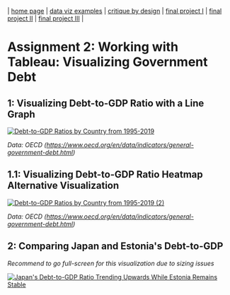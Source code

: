 | [home page](https://danningwho.github.io/danning-hu-portfolio/) | [data viz examples](dataviz-examples) | [critique by design](critique-by-design) | [final project I](final-project-part-one) | [final project II](final-project-part-two) | [final project III](final-project-part-three) |


# Assignment 2: Working with Tableau: Visualizing Government Debt 

## 1: Visualizing Debt-to-GDP Ratio with a Line Graph
<div class='tableauPlaceholder' id='viz1737869073892' style='position: relative'>
  <noscript>
    <a href='#'><img alt='Debt-to-GDP Ratios by Country from 1995-2019 ' src='https:&#47;&#47;public.tableau.com&#47;static&#47;images&#47;Vi&#47;VisualizingGovernmentDebt-Task1&#47;Debt-to-GDPRatiosbyCountryfrom1995-2019&#47;1_rss.png' style='border: none' /></a>
  </noscript><object class='tableauViz'  style='display:none;'>
    <param name='host_url' value='https%3A%2F%2Fpublic.tableau.com%2F' /> 
    <param name='embed_code_version' value='3' /> <param name='site_root' value='' />
    <param name='name' value='VisualizingGovernmentDebt-Task1&#47;Debt-to-GDPRatiosbyCountryfrom1995-2019' />
    <param name='tabs' value='no' />
    <param name='toolbar' value='yes' />
    <param name='static_image' value='https:&#47;&#47;public.tableau.com&#47;static&#47;images&#47;Vi&#47;VisualizingGovernmentDebt-Task1&#47;Debt-to-GDPRatiosbyCountryfrom1995-2019&#47;1.png' /> 
    <param name='animate_transition' value='yes' />
    <param name='display_static_image' value='yes' />
    <param name='display_spinner' value='yes' />
    <param name='display_overlay' value='yes' />
    <param name='display_count' value='yes' />
    <param name='language' value='en-US' />
    <param name='filter' value='publish=yes' /></object>
</div>                
<script type='text/javascript'>                    
  var divElement = document.getElementById('viz1737869073892');
  var vizElement = divElement.getElementsByTagName('object')[0];
  vizElement.style.width='100%';vizElement.style.height=(divElement.offsetWidth*0.75)+'px';
  var scriptElement = document.createElement('script');
  scriptElement.src = 'https://public.tableau.com/javascripts/api/viz_v1.js';
  vizElement.parentNode.insertBefore(scriptElement, vizElement);
</script>

  
*Data: OECD (https://www.oecd.org/en/data/indicators/general-government-debt.html)*

## 1.1: Visualizing Debt-to-GDP Ratio Heatmap Alternative Visualization
  <div class='tableauPlaceholder' id='viz1737867702957' style='position: relative'><noscript><a href='#'><img alt='Debt-to-GDP Ratios by Country from 1995-2019 (2) ' src='https:&#47;&#47;public.tableau.com&#47;static&#47;images&#47;Vi&#47;VisualizingGovernmentDebt-Task2&#47;Debt-to-GDPRatiosbyCountryfrom1995-20192&#47;1_rss.png' style='border: none' /></a></noscript>
    <object class='tableauViz'  style='display:none;'>
    <param name='host_url' value='https%3A%2F%2Fpublic.tableau.com%2F' /> <param name='embed_code_version' value='3' /> 
      <param name='site_root' value='' />
      <param name='name' value='VisualizingGovernmentDebt-Task2&#47;Debt-to-GDPRatiosbyCountryfrom1995-20192' />
      <param name='tabs' value='no' />
      <param name='toolbar' value='yes' /><param name='static_image' value='https:&#47;&#47;public.tableau.com&#47;static&#47;images&#47;Vi&#47;VisualizingGovernmentDebt-Task2&#47;Debt-to-GDPRatiosbyCountryfrom1995-20192&#47;1.png' /> 
      <param name='animate_transition' value='yes' />
      <param name='display_static_image' value='yes' />
      <param name='display_spinner' value='yes' />
      <param name='display_overlay' value='yes' />
      <param name='display_count' value='yes' />
      <param name='language' value='en-US' /><param name='filter' value='publish=yes' />
    </object>
  </div>                
  <script type='text/javascript'>                    
    var divElement = document.getElementById('viz1737867702957');                    
    var vizElement = divElement.getElementsByTagName('object')[0];                    
    vizElement.style.width='100%';vizElement.style.height=(divElement.offsetWidth*0.75)+'px';                    
    var scriptElement = document.createElement('script');                    
    scriptElement.src = 'https://public.tableau.com/javascripts/api/viz_v1.js';                    
    vizElement.parentNode.insertBefore(scriptElement, vizElement);                
  </script>

  
*Data: OECD (https://www.oecd.org/en/data/indicators/general-government-debt.html)*


## 2: Comparing Japan and Estonia's Debt-to-GDP
*Recommend to go full-screen for this visualization due to sizing issues*
<div class='tableauPlaceholder' id='viz1737867344401' style='position: relative'>
  <noscript>
    <a href='#'><img alt='Japan&#39;s Debt-to-GDP Ratio Trending Upwards While Estonia Remains Stable ' src='https:&#47;&#47;public.tableau.com&#47;static&#47;images&#47;Vi&#47;VisualizingGovernmentDebt-Task3&#47;JapansDebt-to-GDPRatioTrendingUpwardsWhileEstoniaRemainsStable&#47;1_rss.png' style='border: none' /></a>
  </noscript><object class='tableauViz'  style='display:none;'>
    <param name='host_url' value='https%3A%2F%2Fpublic.tableau.com%2F' /> 
    <param name='embed_code_version' value='3' /> <param name='site_root' value='' />
    <param name='name' value='VisualizingGovernmentDebt-Task3&#47;JapansDebt-to-GDPRatioTrendingUpwardsWhileEstoniaRemainsStable' />
    <param name='tabs' value='no' /><param name='toolbar' value='yes' />
    <param name='static_image' value='https:&#47;&#47;public.tableau.com&#47;static&#47;images&#47;Vi&#47;VisualizingGovernmentDebt-Task3&#47;JapansDebt-to-GDPRatioTrendingUpwardsWhileEstoniaRemainsStable&#47;1.png' /> 
    <param name='animate_transition' value='yes' />
    <param name='display_static_image' value='yes' />
    <param name='display_spinner' value='yes' /><param name='display_overlay' value='yes' />
    <param name='display_count' value='yes' /><param name='language' value='en-US' />
    <param name='filter' value='publish=yes' /></object></div>                
    <script type='text/javascript'>                    
      var divElement = document.getElementById('viz1737867344401');
      var vizElement = divElement.getElementsByTagName('object')[0];
      vizElement.style.width='100%';vizElement.style.height=(divElement.offsetWidth*0.75)+'px';
      var scriptElement = document.createElement('script');                    
      scriptElement.src = 'https://public.tableau.com/javascripts/api/viz_v1.js';                    
      vizElement.parentNode.insertBefore(scriptElement, vizElement);
    </script>
